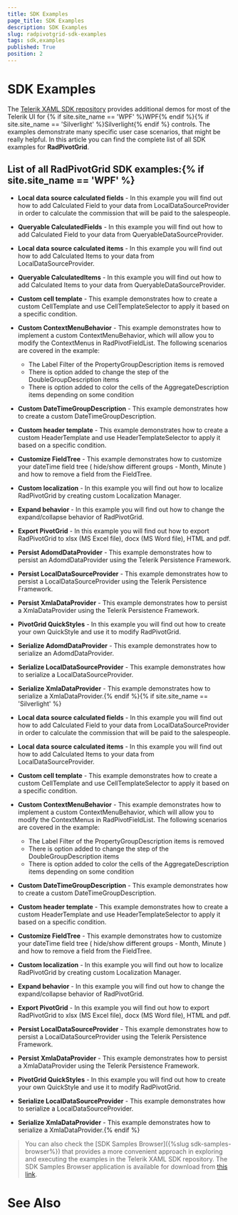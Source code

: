 ```yaml
---
title: SDK Examples
page_title: SDK Examples
description: SDK Examples
slug: radpivotgrid-sdk-examples
tags: sdk,examples
published: True
position: 2
---
```


# SDK Examples



The [Telerik XAML SDK repository](https://github.com/telerik/xaml-sdk/tree/master/) provides additional demos for most of the Telerik UI for {% if site.site_name == 'WPF' %}WPF{% endif %}{% if site.site_name == 'Silverlight' %}Silverlight{% endif %} controls. The examples demonstrate many specific user case scenarios, that might be really helpful. In this article you can find the complete list of all SDK examples for __RadPivotGrid__.

## List of all RadPivotGrid SDK examples:{% if site.site_name == 'WPF' %}

* __Local data source calculated fields__ - In this example you will find out how to add Calculated Field to your data from LocalDataSourceProvider in order to calculate the commission that will be paid to the salespeople.

* __Queryable CalculatedFields__ - 
In this example you will find out how to add Calculated Field to your data from QueryableDataSourceProvider.

* __Local data source calculated items__ - In this example you will find out how to add Calculated Items to your data from LocalDataSourceProvider.

* __Queryable CalculatedItems__ - 
In this example you will find out how to add Calculated Items to your data from QueryableDataSourceProvider.

* __Custom cell template__ - This example demonstrates how to create a custom CellTemplate and use CellTemplateSelector to apply it based on a specific condition.

* __Custom ContextMenuBehavior__ - 
This example demonstrates how to implement a custom ContextMenuBehavior, which will allow you to modify the ContextMenus in RadPivotFieldList.
    The following scenarios are covered in the example:
    - The Label Filter of the PropertyGroupDescription items is removed
    - There is option added to change the step of the DoubleGroupDescription items 
    - There is option added to color the cells of the AggregateDescription items depending on some condition

* __Custom DateTimeGroupDescription__ - 
This example demonstrates how to create a custom DateTimeGroupDescription.

* __Custom header template__ - This example demonstrates how to create a custom HeaderTemplate and use HeaderTemplateSelector to apply it based on a specific condition.

* __Customize FieldTree__ - 
This example demonstrates how to customize your dateTime field tree ( hide/show different groups - Month, Minute ) and how to remove a field from the FieldTree.

* __Custom localization__ - In this example you will find out how to localize RadPivotGrid by creating custom Localization Manager.

* __Expand behavior__ - In this example you will find out how to change the expand/collapse behavior of RadPivotGrid.

* __Export PivotGrid__ - 
In this example you will find out how to export RadPivotGrid to xlsx (MS Excel file), docx (MS Word file), HTML and pdf.

* __Persist AdomdDataProvider__ - 
This example demonstrates how to persist an AdomdDataProvider using the Telerik Persistence Framework.

* __Persist LocalDataSourceProvider__ - 
This example demonstrates how to persist a LocalDataSourceProvider using the Telerik Persistence Framework.

* __Persist XmlaDataProvider__ - 
This example demonstrates how to persist a XmlaDataProvider using the Telerik Persistence Framework.

* __PivotGrid QuickStyles__ - 
In this example you will find out how to create your own QuickStyle and use it to modify RadPivotGrid.

* __Serialize AdomdDataProvider__ - 
This example demonstrates how to serialize an AdomdDataProvider.

* __Serialize LocalDataSourceProvider__ - 
This example demonstrates how to serialize a LocalDataSourceProvider.

* __Serialize XmlaDataProvider__ - 
This example demonstrates how to serialize a XmlaDataProvider.{% endif %}{% if site.site_name == 'Silverlight' %}

* __Local data source calculated fields__ - In this example you will find out how to add Calculated Field to your data from LocalDataSourceProvider in order to calculate the commission that will be paid to the salespeople.

* __Local data source calculated items__ - In this example you will find out how to add Calculated Items to your data from LocalDataSourceProvider.

* __Custom cell template__ - This example demonstrates how to create a custom CellTemplate and use CellTemplateSelector to apply it based on a specific condition.

* __Custom ContextMenuBehavior__ - 
This example demonstrates how to implement a custom ContextMenuBehavior, which will allow you to modify the ContextMenus in RadPivotFieldList.
    The following scenarios are covered in the example:
    - The Label Filter of the PropertyGroupDescription items is removed
    - There is option added to change the step of the DoubleGroupDescription items 
    - There is option added to color the cells of the AggregateDescription items depending on some condition

* __Custom DateTimeGroupDescription__ - 
This example demonstrates how to create a custom DateTimeGroupDescription.

* __Custom header template__ - This example demonstrates how to create a custom HeaderTemplate and use HeaderTemplateSelector to apply it based on a specific condition.

* __Customize FieldTree__ - 
This example demonstrates how to customize your dateTime field tree ( hide/show different groups - Month, Minute ) and how to remove a field from the FieldTree.

* __Custom localization__ - In this example you will find out how to localize RadPivotGrid by creating custom Localization Manager.

* __Expand behavior__ - In this example you will find out how to change the expand/collapse behavior of RadPivotGrid.

* __Export PivotGrid__ - 
In this example you will find out how to export RadPivotGrid to xlsx (MS Excel file), docx (MS Word file), HTML and pdf.

* __Persist LocalDataSourceProvider__ - 
This example demonstrates how to persist a LocalDataSourceProvider using the Telerik Persistence Framework.

* __Persist XmlaDataProvider__ - 
This example demonstrates how to persist a XmlaDataProvider using the Telerik Persistence Framework.

* __PivotGrid QuickStyles__ - 
In this example you will find out how to create your own QuickStyle and use it to modify RadPivotGrid.

* __Serialize LocalDataSourceProvider__ - 
This example demonstrates how to serialize a LocalDataSourceProvider.

* __Serialize XmlaDataProvider__ - 
This example demonstrates how to serialize a XmlaDataProvider.{% endif %}

>You can also check the [SDK Samples Browser]({%slug sdk-samples-browser%}) that provides a more convenient approach in exploring and executing the examples in the Telerik XAML SDK repository. The SDK Samples Browser application is available for download from [this link](http://demos.telerik.com/xaml-sdkbrowser/).

# See Also

